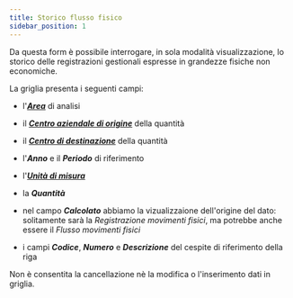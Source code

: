 ```yaml
---
title: Storico flusso fisico
sidebar_position: 1
---
```


Da questa form è possibile interrogare, in sola modalità visualizzazione, lo storico delle registrazioni gestionali espresse in grandezze fisiche non economiche.

La griglia presenta i seguenti campi:
- l'[***Area***](/docs/controlling/controlling-parametrization/controlling-specific-settings/area-types-areas) di analisi

- il [***Centro aziendale di origine***](/docs/controlling/controlling-parametrization/controlling-specific-settings/cost-centers) della quantità

- il [***Centro di destinazione***](/docs/controlling/controlling-parametrization/controlling-specific-settings/cost-centers) della quantità

- l'***Anno*** e il ***Periodo*** di riferimento

- l'[***Unità di misura*** ](/docs/controlling/controlling-parametrization/controlling-specific-settings/measure-units)

- la ***Quantità***

- nel campo ***Calcolato*** abbiamo la vizualizzaione dell'origine del dato: solitamente sarà la *Registrazione movimenti fisici*, ma potrebbe anche essere il *Flusso movimenti fisici*

- i campi ***Codice***, ***Numero*** e ***Descrizione*** del cespite di riferimento della riga

Non è consentita la cancellazione nè la modifica o l'inserimento dati in griglia.